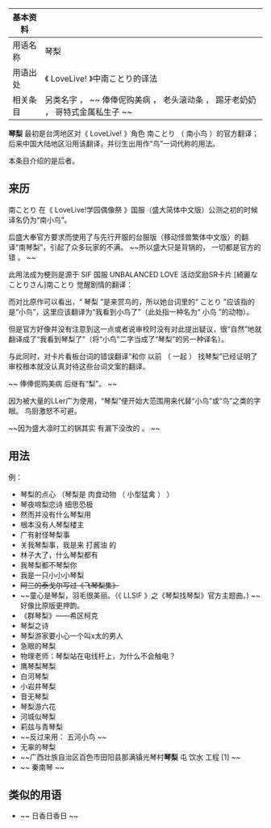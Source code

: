 |  **基本资料**  ||
|---|---|
|用语名称  |  琴梨   |
|用语出处  |  《  LoveLive!  》中南ことり的译法   |
|相关条目  |  另类名字  ， ~~ 俸俸伲购美病  ，  老头滚动条  ，  踢牙老奶奶  ，  哥特式金属私生子  ~~  |
  
**琴梨** 最初是台湾地区对《  LoveLive!  》角色  南ことり  （  南小鸟
）的官方翻译；后来中国大陆地区沿用该翻译，并衍生出用作“鸟”一词代称的用法。

本条目介绍的是后者。

##  来历

南ことり  在《  LoveLive!学园偶像祭  》国服（盛大简体中文版）公测之初的时候译名仍为“南小鸟”。

后盛大奉官方要求而使用了与先行开服的台服版（移动怪兽繁体中文版）的翻译“南琴梨”，引起了众多玩家的不满。 ~~所以盛大只是背锅的， 一切都是官方的错  。
~~

此用法成为梗则是源于  SIF  国服  UNBALANCED LOVE  活动奖励SR卡片  [綺麗なことりさん]南ことり  觉醒剧情的翻译：

而对比原作可以看出，“  琴梨  ”是来赏鸟的，所以她台词里的“  ことり  ”应该指的是“小鸟”，这里应该翻译为“我看到小鸟了”（此处指一种名为“  小鸟
”的动物）。

但是官方好像并没有注意到这一点或者说审校时没有对此提出疑议，很“自然”地就翻译成了“我看到琴梨了”（将“小鸟”二字当成了“琴梨”的另一种译名）。

与此同时，对卡片看板台词的错误翻译“和你  以前  （  一起  ）  找琴梨”已经证明了审校根本就没认真对待这些台词文案的翻译。

~~ 俸俸伲购美病  后继有“梨”。 ~~

因为被大量的LLer广为使用，“琴梨”便开始大范围用来代替“小鸟”或“鸟”之类的字眼。  鸟厨激怒不可避。

~~因为盛大凛时工的锅其实 有漏下没改的  。 ~~

##  用法

例：

  * 琴梨的点心  （琴梨是  肉食动物  （  小型猛禽  ）  ） 
  * 琴夜啼梨恋诗  细思恐极 
  * 然而并没有什么琴梨用 
  * 根本没有人琴梨楼主 
  * 广有射怪琴梨事 
  * 关我琴梨事，我是来  打酱油  的 
  * 林子大了，什么琴梨都有 
  * 我琴梨都不琴梨你 
  * 我是一只小小小琴梨 
  * ~~阿三的泰戈尔写过《飞琴梨集》~~
  * ~~童心是琴梨，羽毛很美丽。（《 LLSIF  》之《琴梨找琴梨》官方主题曲。) ~~ 好像比原版更押韵。 
  * 《群琴梨》——希区柯克 
  * 琴梨之诗 
  * 琴梨游家要小心一个叫x太的男人 
  * 急眼的琴梨 
  * 物理老师：琴梨站在电线杆上，为什么不会触电？ 
  * 鹰琴梨琴梨 
  * 白河琴梨 
  * 小岩井琴梨 
  * 音无琴梨 
  * 琴梨游六花 
  * 河城似琴梨 
  * 莉兹与青琴梨 
  * ~~反过来用： 五河小鸟  ~~
  * 无辜的琴梨 
  * ~~广西壮族自治区百色市田阳县那满镇光琴村**琴梨** 屯  饮水  工程  [1]  ~~
  * ~~ 秦南琴  ~~

##  类似的用语

  * ~~ 日香日香日  ~~

